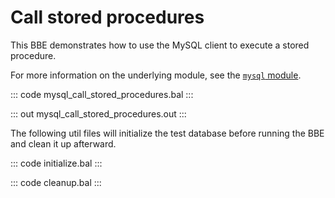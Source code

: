 # Call stored procedures

This BBE demonstrates how to use the MySQL client to execute a stored procedure. 

For more information on the underlying module, see the [`mysql` module](https://lib.ballerina.io/ballerinax/mysql/latest/).

::: code mysql_call_stored_procedures.bal :::

::: out mysql_call_stored_procedures.out :::

The following util files will initialize the test database before running the BBE and clean it up afterward.

::: code initialize.bal :::

::: code cleanup.bal :::
